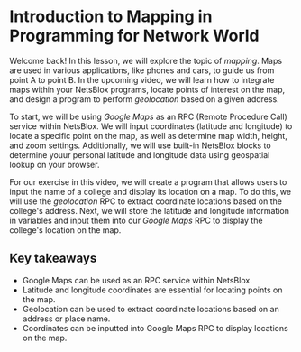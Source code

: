 # Introduction to Mapping in Programming for Network World

Welcome back! In this lesson, we will explore the topic of *mapping*. Maps are used in various applications, like phones and cars, to guide us from point A to point B. In the upcoming video, we will learn how to integrate maps within your NetsBlox programs, locate points of interest on the map, and design a program to perform *geolocation* based on a given address.

To start, we will be using *Google Maps* as an RPC (Remote Procedure Call) service within NetsBlox. We will input coordinates (latitude and longitude) to locate a specific point on the map, as well as determine map width, height, and zoom settings. Additionally, we will use built-in NetsBlox blocks to determine youur personal latitude and longitude data using geospatial lookup on your browser.

For our exercise in this video, we will create a program that allows users to input the name of a college and display its location on a map. To do this, we will use the *geolocation* RPC to extract coordinate locations based on the college's address. Next, we will store the latitude and longitude information in variables and input them into our *Google Maps* RPC to display the college's location on the map.

## Key takeaways

- Google Maps can be used as an RPC service within NetsBlox.
- Latitude and longitude coordinates are essential for locating points on the map.
- Geolocation can be used to extract coordinate locations based on an address or place name.
- Coordinates can be inputted into Google Maps RPC to display locations on the map.
